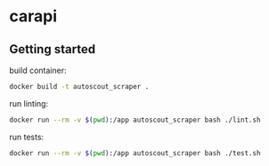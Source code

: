 # carapi

## Getting started

build container:

```sh
docker build -t autoscout_scraper .
```

run linting:

```sh
docker run --rm -v $(pwd):/app autoscout_scraper bash ./lint.sh
```

run tests:

```sh
docker run --rm -v $(pwd):/app autoscout_scraper bash ./test.sh
```